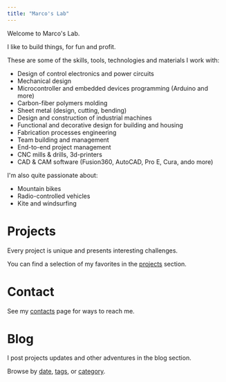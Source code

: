 ```yaml
---
title: "Marco's Lab"
---
```


Welcome to Marco's Lab.

I like to build things, for fun and profit.

These are some of the skills, tools, technologies and materials I work with:

 * Design of control electronics and power circuits
 * Mechanical design
 * Microcontroller and embedded devices programming (Arduino and more)
 * Carbon-fiber polymers molding
 * Sheet metal (design, cutting, bending)
 * Design and construction of industrial machines
 * Functional and decorative design for building and housing
 * Fabrication processes engineering
 * Team building and management
 * End-to-end project management
 * CNC mills & drills, 3d-printers
 * CAD & CAM software (Fusion360, AutoCAD, Pro E, Cura, ando more)

I'm also quite passionate about:

 * Mountain bikes
 * Radio-controlled vehicles
 * Kite and windsurfing

# Projects

Every project is unique and presents interesting challenges.

You can find a selection of my favorites in the [projects](projects) section.

# Contact

See my [contacts](contact) page for ways to reach me.

# Blog

I post projects updates and other adventures in the blog section.

Browse by [date](/posts), [tags](/tags), or [category](categories).
